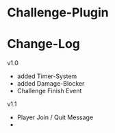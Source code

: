 # Challenge-Plugin

# Change-Log

v1.0
- added Timer-System
- added Damage-Blocker
- Challenge Finish Event

v1.1
- Player Join / Quit Message
- 
